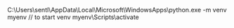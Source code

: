 C:\Users\sentl\AppData\Local\Microsoft\WindowsApps\python.exe -m venv myenv
// to start venv
myenv\Scripts\activate
